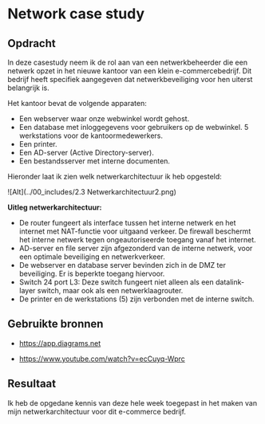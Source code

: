 # Network case study

## Opdracht
In deze casestudy neem ik de rol aan van een netwerkbeheerder die een netwerk opzet in het nieuwe kantoor van een klein e-commercebedrijf. Dit bedrijf heeft specifiek aangegeven dat netwerkbeveiliging voor hen uiterst belangrijk is.

Het kantoor bevat de volgende apparaten:
- Een webserver waar onze webwinkel wordt gehost.
- Een database met inloggegevens voor gebruikers op de webwinkel.
5 werkstations voor de kantoormedewerkers.
- Een printer.
- Een AD-server (Active Directory-server).
- Een bestandsserver met interne documenten.

Hieronder laat ik zien welk netwerkarchitectuur ik heb opgesteld:

![Alt](../00_includes/2.3 Netwerkarchitectuur2.png)


**Uitleg netwerkarchitectuur:**
- De router fungeert als interface tussen het interne netwerk en het internet met NAT-functie voor uitgaand verkeer.
De firewall beschermt het interne netwerk tegen ongeautoriseerde toegang vanaf het internet.
- AD-server en file server zijn afgezonderd van de interne netwerk, voor een optimale beveiliging en netwerkverkeer.
- De webserver en database server bevinden zich in de DMZ ter beveiliging. Er is beperkte toegang hiervoor.
- Switch 24 port L3: Deze switch fungeert niet alleen als een datalink-layer switch, maar ook als een netwerklaagrouter.
- De printer en de werkstations (5) zijn verbonden met de interne switch.


## Gebruikte bronnen
- https://app.diagrams.net

- https://www.youtube.com/watch?v=ecCuyq-Wprc

## Resultaat
Ik heb de opgedane kennis van deze hele week toegepast in het maken van mijn netwerkarchitectuur voor dit e-commerce bedrijf.